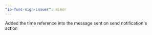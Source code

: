 ```yaml
---
"io-func-sign-issuer": minor
---
```


Added the time reference into the message sent on send notification's action
